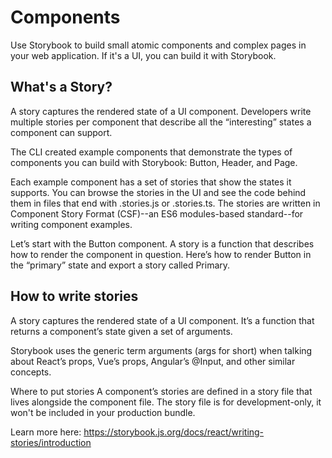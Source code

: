 # Components

Use Storybook to build small atomic components and complex pages in your web application. If it's a UI, you can build it with Storybook.

## What's a Story?

A story captures the rendered state of a UI component. Developers write multiple stories per component that describe all the “interesting” states a component can support.

The CLI created example components that demonstrate the types of components you can build with Storybook: Button, Header, and Page.

Each example component has a set of stories that show the states it supports. You can browse the stories in the UI and see the code behind them in files that end with .stories.js or .stories.ts. The stories are written in Component Story Format (CSF)--an ES6 modules-based standard--for writing component examples.

Let’s start with the Button component. A story is a function that describes how to render the component in question. Here’s how to render Button in the “primary” state and export a story called Primary.

## How to write stories

A story captures the rendered state of a UI component. It’s a function that returns a component’s state given a set of arguments.

Storybook uses the generic term arguments (args for short) when talking about React’s props, Vue’s props, Angular’s @Input, and other similar concepts.

Where to put stories
A component’s stories are defined in a story file that lives alongside the component file. The story file is for development-only, it won't be included in your production bundle.

Learn more here: https://storybook.js.org/docs/react/writing-stories/introduction
